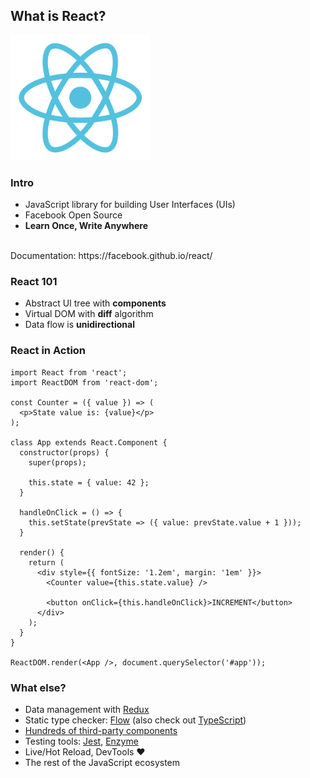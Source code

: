 ## What is React?

<img src="assets/images/react.svg" style="height: 200px">


### Intro

- JavaScript library for building User Interfaces (UIs)
- Facebook Open Source
- **Learn Once, Write Anywhere**

<br>
Documentation: https://facebook.github.io/react/


### React 101

- Abstract UI tree with **components**
- Virtual DOM with **diff** algorithm
- Data flow is **unidirectional**


### React in Action

``` javascript.player.web
import React from 'react';
import ReactDOM from 'react-dom';

const Counter = ({ value }) => (
  <p>State value is: {value}</p>
);

class App extends React.Component {
  constructor(props) {
    super(props);

    this.state = { value: 42 };
  }

  handleOnClick = () => {
    this.setState(prevState => ({ value: prevState.value + 1 }));
  }

  render() {
    return (
      <div style={{ fontSize: '1.2em', margin: '1em' }}>
        <Counter value={this.state.value} />

        <button onClick={this.handleOnClick}>INCREMENT</button>
      </div>
    );
  }
}

ReactDOM.render(<App />, document.querySelector('#app'));
```


### What else?

- Data management with [Redux](http://redux.js.org/)
- Static type checker: [Flow](https://flow.org/) (also check out
  [TypeScript](https://www.typescriptlang.org/))
- [Hundreds of third-party
  components](https://github.com/brillout/awesome-react-components)
- Testing tools: [Jest](https://facebook.github.io/jest/),
  [Enzyme](http://airbnb.io/enzyme/)
- Live/Hot Reload, DevTools ❤️
- The rest of the JavaScript ecosystem
